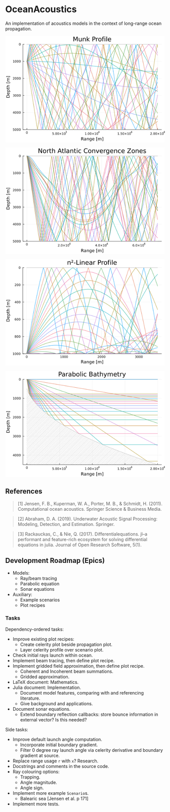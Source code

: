 # OceanAcoustics
An implementation of acoustics models in the context of long-range ocean propagation.

![Munk Profile Ray Trace](test/img/trace_munk_profile.png)

![North Atlantic Convergence Zones](test/img/trace_north_atlantic_convergence_zones.png)

![n-squared Linear Profile](test/img/trace_n2_linear_profile.png)

![Parabolic Bathymetry](test/img/trace_parabolic_bathymetry.png)

## References
> [1] Jensen, F. B., Kuperman, W. A., Porter, M. B., & Schmidt, H. (2011). Computational ocean acoustics. Springer Science & Business Media.

> [2] Abraham, D. A. (2019). Underwater Acoustic Signal Processing: Modeling, Detection, and Estimation. Springer.

> [3] Rackauckas, C., & Nie, Q. (2017). Differentialequations. jl–a performant and feature-rich ecosystem for solving differential equations in julia. Journal of Open Research Software, 5(1).

## Development Roadmap (Epics)
* Models:
  * Ray/beam tracing
  * Parabolic equation
  * Sonar equations
* Auxiliary:
  * Example scenarios
  * Plot recipes

### Tasks
Dependency-ordered tasks:
* Improve existing plot recipes:
  * Create celerity plot beside propagation plot.
  * Layer celerity profile over scenario plot.
* Check initial rays launch within ocean.
* Implement beam tracing, then define plot recipe.
* Implement gridded field approximation, then define plot recipe.
  * Coherent and Incoherent beam summations.
  * Gridded approximation.
* LaTeX document: Mathematics.
* Julia document: Implementation.
  * Document model features, comparing with and referencing literature.
  * Give background and applications.
* Document sonar equations.
  * Extend boundary reflection callbacks: store bounce information in external vector? Is this needed?

Side tasks:
* Improve default launch angle computation.
  * Incorporate initial boundary gradient.
  * Filter 0 degree ray launch angle via celerity derivative and boundary gradient at source.
* Replace range usage `r` with `x`? Research.
* Docstrings and comments in the source code.
* Ray colouring options:
  * Trapping.
  * Angle magnitude.
  * Angle sign.
* Implement more example `Scenario`s.
  * Balearic sea [Jensen et al. p 171]
* Implement more tests.
